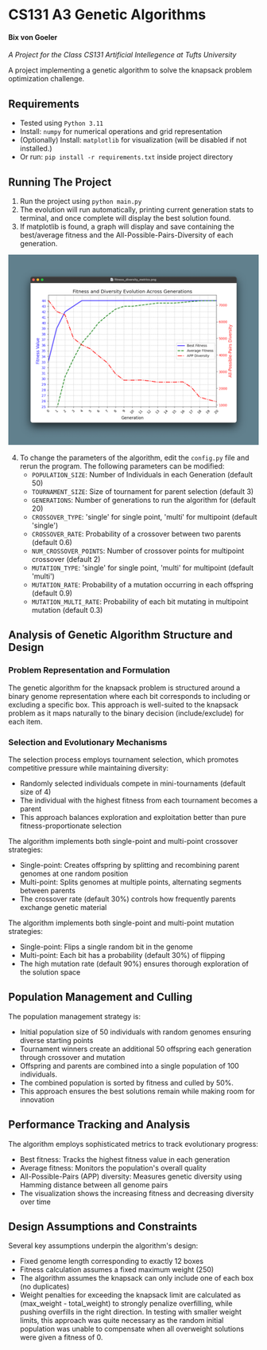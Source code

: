 # CS131 A3 Genetic Algorithms
#### Bix von Goeler

_A Project for the Class CS131 Artificial Intellegence at Tufts University_

A project implementing a genetic algorithm to solve the knapsack problem optimization challenge.

## Requirements
- Tested using `Python 3.11`
- Install: `numpy` for numerical operations and grid representation
- (Optionally) Install: `matplotlib` for visualization (will be disabled if not installed.)
- Or run: `pip install -r requirements.txt` inside project directory

## Running The Project
1. Run the project using `python main.py`
2. The evolution will run automatically, printing current generation stats to terminal, 
and once complete will display the best solution found.  
3. If matplotlib is found, a graph will display and save containing the 
best/average fitness and the All-Possible-Pairs-Diversity of each generation.

[![GUI](readme_plot.png)](readme_plot.png)

4. To change the parameters of the algorithm, edit the `config.py` file and rerun the program. 
The following parameters can be modified:
   - `POPULATION_SIZE`: Number of Individuals in each Generation (default 50)
   - `TOURNAMENT_SIZE`: Size of tournament for parent selection (default 3)
   - `GENERATIONS`: Number of generations to run the algorithm for (default 20)
   - `CROSSOVER_TYPE`: 'single' for single point, 'multi' for multipoint (default 'single')
   - `CROSSOVER_RATE`: Probability of a crossover between two parents (default 0.6)
   - `NUM_CROSSOVER_POINTS`: Number of crossover points for multipoint crossover (default 2)
   - `MUTATION_TYPE`: 'single' for single point, 'multi' for multipoint (default 'multi')
   - `MUTATION_RATE`: Probability of a mutation occurring in each offspring (default 0.9)
   - `MUTATION_MULTI_RATE`: Probability of each bit mutating in multipoint mutation (default 0.3)

## Analysis of Genetic Algorithm Structure and Design

### Problem Representation and Formulation
The genetic algorithm for the knapsack problem is structured around a binary genome 
representation where each bit corresponds to including or excluding a specific box. 
This approach is well-suited to the knapsack problem as it maps naturally to the 
binary decision (include/exclude) for each item.

### Selection and Evolutionary Mechanisms
The selection process employs tournament selection, which promotes competitive pressure while maintaining diversity:
- Randomly selected individuals compete in mini-tournaments (default size of 4)
- The individual with the highest fitness from each tournament becomes a parent
- This approach balances exploration and exploitation better than pure fitness-proportionate selection

The algorithm implements both single-point and multi-point crossover strategies:
- Single-point: Creates offspring by splitting and recombining parent genomes at one random position
- Multi-point: Splits genomes at multiple points, alternating segments between parents
- The crossover rate (default 30%) controls how frequently parents exchange genetic material

The algorithm implements both single-point and multi-point mutation strategies:
- Single-point: Flips a single random bit in the genome
- Multi-point: Each bit has a probability (default 30%) of flipping
- The high mutation rate (default 90%) ensures thorough exploration of the solution space

## Population Management and Culling

The population management strategy is:
- Initial population size of 50 individuals with random genomes ensuring diverse starting points
- Tournament winners create an additional 50 offspring each generation through crossover and mutation
- Offspring and parents are combined into a single population of 100 individuals.
- The combined population is sorted by fitness and culled by 50%.
- This approach ensures the best solutions remain while making room for innovation

## Performance Tracking and Analysis

The algorithm employs sophisticated metrics to track evolutionary progress:
- Best fitness: Tracks the highest fitness value in each generation
- Average fitness: Monitors the population's overall quality
- All-Possible-Pairs (APP) diversity: Measures genetic diversity using Hamming distance between all genome pairs
- The visualization shows the increasing fitness and decreasing diversity over time

## Design Assumptions and Constraints

Several key assumptions underpin the algorithm's design:
- Fixed genome length corresponding to exactly 12 boxes
- Fitness calculation assumes a fixed maximum weight (250)
- The algorithm assumes the knapsack can only include one of each box (no duplicates)
- Weight penalties for exceeding the knapsack limit are calculated as (max_weight - total_weight)
  to strongly penalize overfilling, while pushing overfills in the right direction. In testing
  with smaller weight limits, this approach was quite necessary as the random initial population
  was unable to compensate when all overweight solutions were given a fitness of 0.